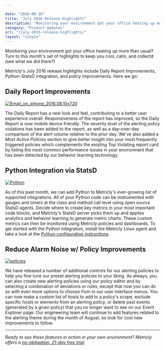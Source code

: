 ```yaml
---

date: "2016-08-10"
title: "July 2016 Release Highlights"
description: "Monitoring your environment got your office heating up more than usual? Turn to this month’s set of highlights to keep you cool, calm, and collectd"
category: "Product Updates"
url: "/july-2016-release-highlights/"
layout: "single"
---
```


Monitoring your environment got your office heating up more than usual? Turn to this month's set of highlights to keep you cool, calm, and collectd (see what we did there?)

Metricly's July 2016 release highlights include Daily Report Improvements, Python-StatsD integration, and policy improvements. Here we go:

Daily Report Improvements
-------------------------

[![Email_on_iphone_2016.08.10x720](https://s3-us-west-2.amazonaws.com/com-netuitive-app-usw2-public/wp-content/uploads/2016/08/Email_on_iphone_2016.08.10x720.gif)](https://s3-us-west-2.amazonaws.com/com-netuitive-app-usw2-public/wp-content/uploads/2016/08/Email_on_iphone_2016.08.10x720.gif)

The Daily Report has a new look and feel, contributing to a better user experience overall. Responsiveness of the report has improved, so the Daily Report is now mobile device friendly. The severity level of the alerting policy violations has been added to the report, as well as a day-over-day comparison of the alert volume relative to the prior day. We've also added a *Most Active Policies* section to give better insight into your most frequently triggered policies which complements the existing Top Violating report card by listing the most common performance issues in your environment that has been detected by our behavior learning technology.

Python Integration via StatsD
-----------------------------

[![Python](https://s3-us-west-2.amazonaws.com/com-netuitive-app-usw2-public/wp-content/uploads/2016/07/imageedit_1_7254343722.png)](https://s3-us-west-2.amazonaws.com/com-netuitive-app-usw2-public/wp-content/uploads/2016/07/imageedit_1_7254343722.png)

As of this past month, we can add Python to Metricly's ever-growing list of supported integrations. All of your Python code can be instrumented with gauges and timers at the class and method call level using open source StatsD agents. Decide where to create key metrics in your most important code blocks, and Metricly's StatsD server picks them up and applies analytics and behavior learning to generate metric charts. These custom metrics can then be monitored using Metricly policies and dashboards. To get started with the Python integration, install the Metricly Linux agent and take a look at the [Python configuration instructions](https://docs.metricly.com/integrations/python/).

Reduce Alarm Noise w/ Policy Improvements
-----------------------------------------

[![policies](https://s3-us-west-2.amazonaws.com/com-netuitive-app-usw2-public/wp-content/uploads/2016/08/policies-1024x513.png)](https://s3-us-west-2.amazonaws.com/com-netuitive-app-usw2-public/wp-content/uploads/2016/08/policies.png)

We have released a number of additional controls for our alerting policies to help you fine tune our preset alerting policies to your liking. As always, you can also create new alerting policies using our policy editor and by selecting a combination of deviations or rules, except that now you can do so with even more options to choose from in our user interface menus. You can now make a custom list of hosts to add to a policy's scope, exclude specific hosts or elements from an alerting policy, or delete past events (generated by a given policy) that you no longer want to see on our Event Explorer page. Our engineering team will continue to add features related to the alerting theme during the month of August, so look for cool new improvements to follow.

* * * * *

*Ready to see these features in  action in your own environment? Metricly offers a [no-obligation, 21-day free trial](/signup).*
